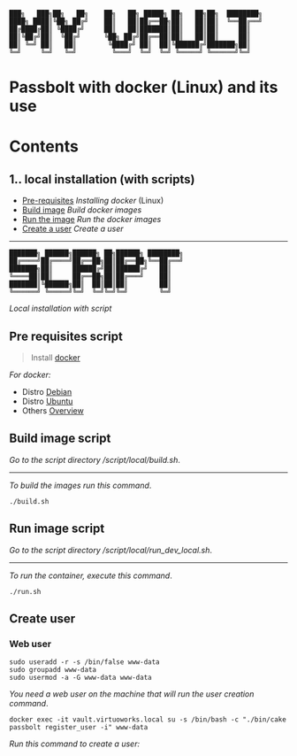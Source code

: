 ```
███╗   ███╗██╗   ██╗    ██╗   ██╗ █████╗ ██╗   ██╗██╗  ████████╗
████╗ ████║╚██╗ ██╔╝    ██║   ██║██╔══██╗██║   ██║██║  ╚══██╔══╝
██╔████╔██║ ╚████╔╝     ██║   ██║███████║██║   ██║██║     ██║   
██║╚██╔╝██║  ╚██╔╝      ╚██╗ ██╔╝██╔══██║██║   ██║██║     ██║   
██║ ╚═╝ ██║   ██║        ╚████╔╝ ██║  ██║╚██████╔╝███████╗██║   
╚═╝     ╚═╝   ╚═╝         ╚═══╝  ╚═╝  ╚═╝ ╚═════╝ ╚══════╝╚═╝   
```

# Passbolt with docker (Linux) and its use

# Contents

## 1.. local installation (with scripts)

- [Pre-requisites](#pre-requisites-script) _Installing docker_ (Linux)
- [Build image](#build-image-script) _Build docker images_
- [Run the image](#run-image-script) _Run the docker images_
- [Create a user](#create-user) _Create a user_
---

```
███████╗ ██████╗██████╗ ██╗██████╗ ████████╗
██╔════╝██╔════╝██╔══██╗██║██╔══██╗╚══██╔══╝
███████╗██║     ██████╔╝██║██████╔╝   ██║   
╚════██║██║     ██╔══██╗██║██╔═══╝    ██║   
███████║╚██████╗██║  ██║██║██║        ██║   
╚══════╝ ╚═════╝╚═╝  ╚═╝╚═╝╚═╝        ╚═╝                                                                                                    
```
_Local installation with script_
## Pre requisites script

> Install [docker](https://docs.docker.com/engine/install/)

_For docker:_

- Distro [Debian](https://docs.docker.com/engine/install/debian/)
- Distro [Ubuntu](https://docs.docker.com/engine/install/ubuntu/)
- Others [Overview](https://docs.docker.com/engine/install/)

## Build image script

_Go to the script directory /script/local/build.sh_.

---
_To build the images run this command_.

```
./build.sh
```

## Run image script

_Go to the script directory /script/local/run_dev_local.sh_.

---
_To run the container, execute this command_.

```
./run.sh
```
## Create user

### Web user

```
sudo useradd -r -s /bin/false www-data
sudo groupadd www-data
sudo usermod -a -G www-data www-data
```

_You need a web user on the machine that will run the user creation command_.


```
docker exec -it vault.virtuoworks.local su -s /bin/bash -c "./bin/cake passbolt register_user -i" www-data
```
_Run this command to create a user:_